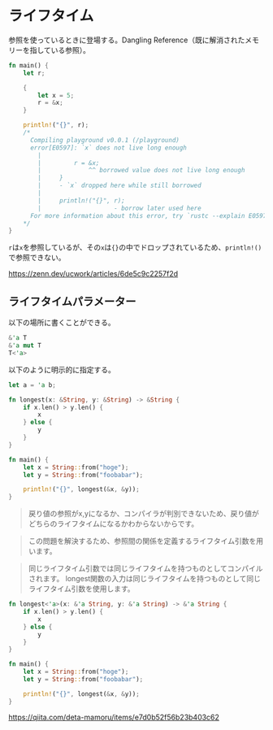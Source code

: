 # ライフタイム

参照を使っているときに登場する。Dangling Reference（既に解消されたメモリーを指している参照）。

```rs
fn main() {
    let r;

    {
        let x = 5;
        r = &x;
    }

    println!("{}", r);
    /*
      Compiling playground v0.0.1 (/playground)
      error[E0597]: `x` does not live long enough
        |
        |         r = &x;
        |             ^^ borrowed value does not live long enough
        |     }
        |     - `x` dropped here while still borrowed
        |
        |     println!("{}", r);
        |                    - borrow later used here
      For more information about this error, try `rustc --explain E0597`.
    */
}
```

`r`は`x`を参照しているが、その`x`は`{}`の中でドロップされているため、`println!()`で参照できない。

https://zenn.dev/ucwork/articles/6de5c9c2257f2d

## ライフタイムパラメーター

以下の場所に書くことができる。

```rs
&'a T
&'a mut T
T<'a>
```

以下のように明示的に指定する。

```rs
let a = 'a b;
```

```rs
fn longest(x: &String, y: &String) -> &String {
    if x.len() > y.len() {
        x
    } else {
        y
    }
}

fn main() {
    let x = String::from("hoge");
    let y = String::from("foobabar");

    println!("{}", longest(&x, &y));
}
```

> 戻り値の参照がx,yになるか、コンパイラが判別できないため、戻り値がどちらのライフタイムになるかわからないからです。

> この問題を解決するため、参照間の関係を定義するライフタイム引数を用います。

> 同じライフタイム引数では同じライフタイムを持つものとしてコンパイルされます。 longest関数の入力は同じライフタイムを持つものとして同じライフタイム引数を使用します。

```rs
fn longest<'a>(x: &'a String, y: &'a String) -> &'a String {
    if x.len() > y.len() {
        x
    } else {
        y
    }
}

fn main() {
    let x = String::from("hoge");
    let y = String::from("foobabar");

    println!("{}", longest(&x, &y));
}
```

https://qiita.com/deta-mamoru/items/e7d0b52f56b23b403c62
